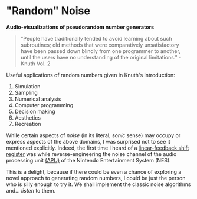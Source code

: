 # "Random" Noise

**Audio-visualizations of pseudorandom number generators**

> "People have traditionally tended to avoid learning about such subroutines; old methods that were comparatively unsatisfactory have been passed down blindly from one programmer to another, until the users have no understanding of the original limitations." - Knuth Vol. 2

Useful applications of random numbers given in Knuth's introduction:

1. Simulation
2. Sampling
3. Numerical analysis
4. Computer programming
5. Decision making
6. Aesthetics
7. Recreation

While certain aspects of _noise_ (in its literal, _sonic_ sense) may occupy or express aspects of the above domains, I was surprised not to see it mentioned explicitly. Indeed, the first time I heard of a [linear-feedback shift register](https://en.wikipedia.org/wiki/Linear-feedback_shift_register) was while reverse-engineering the noise channel of the audio processing unit [(APU)](https://wiki.nesdev.com/w/index.php/APU) of the Nintendo Entertainment System (NES).

This is a delight, because if there could be even a chance of exploring a novel approach to generating random numbers, I could be just the person who is silly enough to try it. We shall implement the classic noise algorithms and... _listen_ to them.
